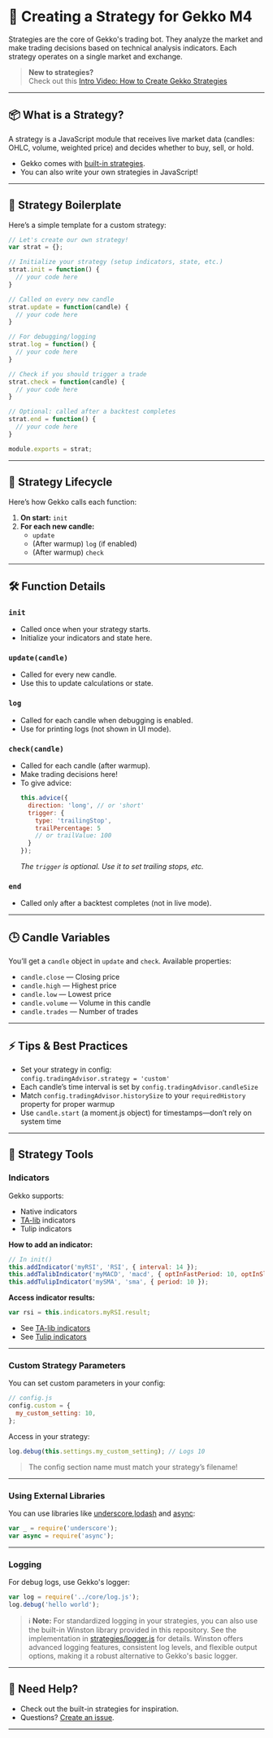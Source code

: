 # 🚀 Creating a Strategy for Gekko M4

Strategies are the core of Gekko's trading bot. They analyze the market and make trading decisions based on technical analysis indicators. Each strategy operates on a single market and exchange.

> **New to strategies?**  
> Check out this [Intro Video: How to Create Gekko Strategies](https://www.youtube.com/watch?v=6-74ZhrG0BE)

---

## 📦 What is a Strategy?

A strategy is a JavaScript module that receives live market data (candles: OHLC, volume, weighted price) and decides whether to buy, sell, or hold.

- Gekko comes with [built-in strategies](./introduction.md).
- You can also write your own strategies in JavaScript!

---

## 📝 Strategy Boilerplate

Here’s a simple template for a custom strategy:

```js
// Let's create our own strategy!
var strat = {};

// Initialize your strategy (setup indicators, state, etc.)
strat.init = function() {
  // your code here
}

// Called on every new candle
strat.update = function(candle) {
  // your code here
}

// For debugging/logging
strat.log = function() {
  // your code here
}

// Check if you should trigger a trade
strat.check = function(candle) {
  // your code here
}

// Optional: called after a backtest completes
strat.end = function() {
  // your code here
}

module.exports = strat;
```

---

## 🔄 Strategy Lifecycle

Here’s how Gekko calls each function:

1. **On start:** `init`
2. **For each new candle:**
   - `update`
   - (After warmup) `log` (if enabled)
   - (After warmup) `check`

---

## 🛠️ Function Details

### `init`
- Called once when your strategy starts.
- Initialize your indicators and state here.

### `update(candle)`
- Called for every new candle.
- Use this to update calculations or state.

### `log`
- Called for each candle when debugging is enabled.
- Use for printing logs (not shown in UI mode).

### `check(candle)`
- Called for each candle (after warmup).
- Make trading decisions here!
- To give advice:
  ```js
  this.advice({
    direction: 'long', // or 'short'
    trigger: {
      type: 'trailingStop',
      trailPercentage: 5
      // or trailValue: 100
    }
  });
  ```
  *The `trigger` is optional. Use it to set trailing stops, etc.*

### `end`
- Called only after a backtest completes (not in live mode).

---

## 🕒 Candle Variables

You’ll get a `candle` object in `update` and `check`. Available properties:

- `candle.close` — Closing price
- `candle.high` — Highest price
- `candle.low` — Lowest price
- `candle.volume` — Volume in this candle
- `candle.trades` — Number of trades

---

## ⚡ Tips & Best Practices

- Set your strategy in config:  
  `config.tradingAdvisor.strategy = 'custom'`
- Each candle’s time interval is set by `config.tradingAdvisor.candleSize`
- Match `config.tradingAdvisor.historySize` to your `requiredHistory` property for proper warmup
- Use `candle.start` (a moment.js object) for timestamps—don’t rely on system time

---

## 🧰 Strategy Tools

### Indicators

Gekko supports:
- Native indicators
- [TA-lib](http://ta-lib.org/) indicators
- Tulip indicators

**How to add an indicator:**

```js
// In init()
this.addIndicator('myRSI', 'RSI', { interval: 14 });
this.addTalibIndicator('myMACD', 'macd', { optInFastPeriod: 10, optInSlowPeriod: 21, optInSignalPeriod: 9 });
this.addTulipIndicator('mySMA', 'sma', { period: 10 });
```

**Access indicator results:**
```js
var rsi = this.indicators.myRSI.result;
```

- See [TA-lib indicators](./talib_indicators.md)
- See [Tulip indicators](./tulip_indicators.md)

---

### Custom Strategy Parameters

You can set custom parameters in your config:

```js
// config.js
config.custom = {
  my_custom_setting: 10,
};
```

Access in your strategy:
```js
log.debug(this.settings.my_custom_setting); // Logs 10
```
> The config section name must match your strategy’s filename!

---

### Using External Libraries

You can use libraries like [underscore](https://www.npmjs.com/package/underscore),[lodash](http://lodash.com/) and [async](https://caolan.github.io/async/):

```js
var _ = require('underscore');
var async = require('async');
```

---

### Logging

For debug logs, use Gekko's logger:

```js
var log = require('../core/log.js');
log.debug('hello world');
```
> ℹ️ **Note:** For standardized logging in your strategies, you can also use the built-in Winston library provided in this repository. See the implementation in [strategies/logger.js](https://github.com/universalbit-dev/gekko-m4-globular-cluster/blob/master/strategies/logger.js) for details. Winston offers advanced logging features, consistent log levels, and flexible output options, making it a robust alternative to Gekko's basic logger.

---

## 🤝 Need Help?

- Check out the built-in strategies for inspiration.
- Questions? [Create an issue](https://github.com/universalbit-dev/gekko-m4-globular-cluster/issues).

---
